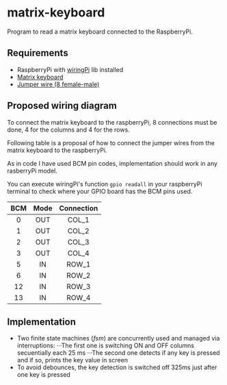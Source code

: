 # matrix-keyboard

Program to read a matrix keyboard connected to the RaspberryPi.

## Requirements 
- RaspberryPi with [wiringPi](http://wiringpi.com/) lib installed
- [Matrix keyboard](img/matrix-keyboard.jpg)
- [Jumper wire (8 female-male)](img/jumper-wire-female-male.jpg)

## Proposed wiring diagram
To connect the matrix keyboard to the raspberryPi, 8 connections must be done, 4 for the columns and 4 for the rows.

Following table is a proposal of how to connect the jumper wires from the matrix keyboard to the raspberryPi.

As in code I have used BCM pin codes, implementation should work in any rasberryPi model.

You can execute wiringPi's function `gpio readall` in your raspberryPi terminal to check where your GPIO board has the BCM pins used.

| BCM | Mode | Connection |
|:---:|:----:|:----------:|
| 0   |OUT   | COL_1      |
| 1   |OUT   | COL_2      |
| 2   |OUT   | COL_3      |
| 3   |OUT   | COL_4      |
| 5   |IN    | ROW_1      |
| 6   |IN    | ROW_2      |
| 12  |IN    | ROW_3      |
| 13  |IN    | ROW_4      |

## Implementation
- Two finite state machines (*fsm*) are concurrently used and managed via interruptions:
···The first one is switching ON and OFF columns secuentially each 25 ms
···The second one detects if any key is pressed and if so, prints the key value in screen
- To avoid debounces, the key detection is switched off 325ms just after one key is pressed
